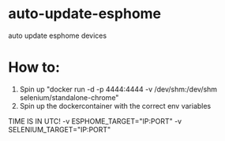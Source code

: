 # auto-update-esphome
auto update esphome devices 

# How to:
1. Spin up "docker run -d -p 4444:4444 -v /dev/shm:/dev/shm selenium/standalone-chrome"
2. Spin up the dockercontainer with the correct env variables

TIME IS IN UTC!
-v ESPHOME_TARGET="IP:PORT"
-v SELENIUM_TARGET="IP:PORT"
